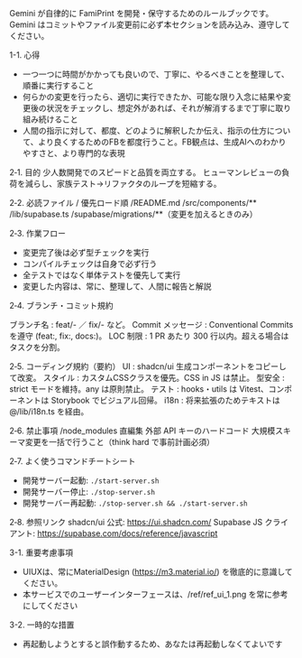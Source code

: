 
Gemini が自律的に FamiPrint を開発・保守するためのルールブックです。Gemini はコミットやファイル変更前に必ず本セクションを読み込み、遵守してください。


1-1. 心得
- 一つ一つに時間がかかっても良いので、丁寧に、やるべきことを整理して、順番に実行すること
- 何らかの変更を行ったら、適切に実行できたか、可能な限り入念に結果や変更後の状況をチェックし、想定外があれば、それが解消するまで丁寧に取り組み続けること
- 人間の指示に対して、都度、どのように解釈したか伝え、指示の仕方について、より良くするためのFBを都度行うこと。FB観点は、生成AIへのわかりやすさと、より専門的な表現

2‑1. 目的
少人数開発でのスピードと品質を両立する。
ヒューマンレビューの負荷を減らし、家族テスト→リファクタのループを短縮する。

2‑2. 必読ファイル / 優先ロード順
/README.md
/src/components/**
/lib/supabase.ts
/supabase/migrations/**（変更を加えるときのみ）

2‑3. 作業フロー
- 変更完了後は必ず型チェックを実行
- コンパイルチェックは自身で必ず行う
- 全テストではなく単体テストを優先して実行
- 変更した内容は、常に、整理して、人間に報告と解説

2‑4. ブランチ・コミット規約

ブランチ名 : feat/<issue-id>-<slug> ／ fix/<issue-id>-<slug> など。
Commit メッセージ : Conventional Commits を遵守 (feat:, fix:, docs:)。
LOC 制限 : 1 PR あたり 300 行以内。超える場合はタスクを分割。

2‑5. コーディング規約（要約）
UI : shadcn/ui 生成コンポーネントをコピーして改変。
スタイル : カスタムCSSクラスを優先。CSS in JS は禁止。
型安全 : strict モードを維持。any は原則禁止。
テスト : hooks・utils は Vitest、コンポーネントは Storybook でビジュアル回帰。
i18n : 将来拡張のためテキストは @/lib/i18n.ts を経由。

2‑6. 禁止事項
/node_modules 直編集
外部 API キーのハードコード
大規模スキーマ変更を一括で行うこと（think hard で事前計画必須）

2‑7. よく使うコマンドチートシート

- 開発サーバー起動: `./start-server.sh`
- 開発サーバー停止: `./stop-server.sh`
- 開発サーバー再起動: `./stop-server.sh && ./start-server.sh`

2‑8. 参照リンク
shadcn/ui 公式: https://ui.shadcn.com/
Supabase JS クライアント: https://supabase.com/docs/reference/javascript

3-1. 重要考慮事項
- UIUXは、常にMaterialDesign (https://m3.material.io/) を徹底的に意識してください。
- 本サービスでのユーザーインターフェースは、/ref/ref_ui_1.png を常に参考にしてください

3-2. 一時的な措置
- 再起動しようとすると誤作動するため、あなたは再起動しなくてよいです